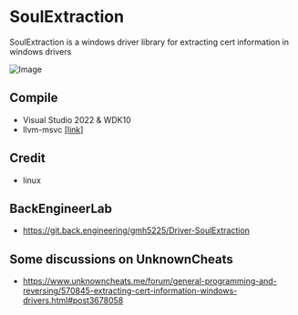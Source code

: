 # SoulExtraction
SoulExtraction is a windows driver library for extracting cert information in windows drivers

![Image](https://user-images.githubusercontent.com/13917777/218314197-c8537819-f311-4d76-9bf6-3ddae87409fe.png)


## Compile
- Visual Studio 2022 & WDK10
- llvm-msvc [[link]](https://github.com/NewWorldComingSoon/llvm-msvc-build)

## Credit
- linux

## BackEngineerLab
- https://git.back.engineering/gmh5225/Driver-SoulExtraction

## Some discussions on UnknownCheats
- https://www.unknowncheats.me/forum/general-programming-and-reversing/570845-extracting-cert-information-windows-drivers.html#post3678058
